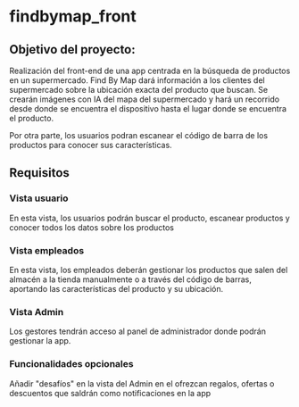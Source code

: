 # findbymap_front
## Objetivo del proyecto:
Realización del front-end de una app centrada en la búsqueda de productos en un supermercado. Find By Map dará información a los clientes del supermercado sobre la ubicación exacta del producto que buscan. Se crearán imágenes con IA del mapa del supermercado y hará un recorrido desde donde se encuentra el dispositivo hasta el lugar donde se encuentra el producto. 

Por otra parte, los usuarios podran escanear el código de barra de los productos para conocer sus características. 

## Requisitos
### Vista usuario
En esta vista, los usuarios podrán buscar el producto, escanear productos y conocer todos los datos sobre los productos

### Vista empleados
En esta vista, los empleados deberán gestionar los productos que salen del almacén a la tienda manualmente o a través del código de barras, aportando las características del producto y su ubicación.

### Vista Admin
Los gestores tendrán acceso al panel de administrador donde podrán gestionar la app.

### Funcionalidades opcionales
Añadir "desafíos" en la vista del Admin en el ofrezcan regalos, ofertas o descuentos que saldrán como notificaciones en la app

